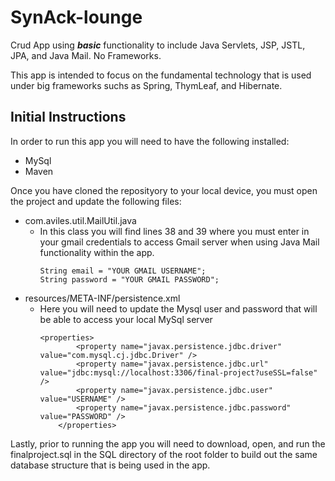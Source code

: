 # SynAck-lounge
Crud App using **_basic_** functionality to include Java Servlets, JSP, JSTL, JPA, and Java Mail. No Frameworks.

This app is intended to focus on the fundamental technology that is used under big frameworks suchs as Spring, ThymLeaf, and Hibernate. 


## Initial Instructions

In order to run this app you will need to have the following installed:
  - MySql
  - Maven

Once you have cloned the reposityory to your local device, you must open the project and update the following files:
  - com.aviles.util.MailUtil.java
    - In this class you will find lines 38 and 39 where you must enter in your gmail credentials to access Gmail server when using Java Mail functionality within the app.
        ```
        String email = "YOUR GMAIL USERNAME";
        String password = "YOUR GMAIL PASSWORD";
        ```
  - resources/META-INF/persistence.xml
    - Here you will need to update the Mysql user and password that will be able to access your local MySql server 
        ```
        <properties>
                <property name="javax.persistence.jdbc.driver" value="com.mysql.cj.jdbc.Driver" />
                <property name="javax.persistence.jdbc.url" value="jdbc:mysql://localhost:3306/final-project?useSSL=false" />
                <property name="javax.persistence.jdbc.user" value="USERNAME" />
                <property name="javax.persistence.jdbc.password" value="PASSWORD" />
            </properties>
        ```
Lastly, prior to running the app you will need to download, open, and run the finalproject.sql in the SQL directory of the root folder to build out the same database structure that is being used in the app.
